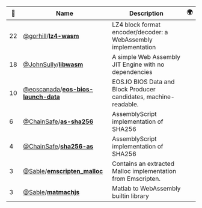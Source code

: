 |:star2: | Name | Description | 🌍|
|---|---|---|---|
|22|[@gorhill](https://github.com/gorhill)/[**lz4-wasm**](https://github.com/gorhill/lz4-wasm)|LZ4 block format encoder/decoder: a WebAssembly implementation||
|18|[@JohnSully](https://github.com/JohnSully)/[**libwasm**](https://github.com/JohnSully/libwasm)|A simple Web Assembly JIT Engine with no dependencies||
|10|[@eoscanada](https://github.com/eoscanada)/[**eos-bios-launch-data**](https://github.com/eoscanada/eos-bios-launch-data)|EOS.IO BIOS Data and Block Producer candidates, machine-readable.||
|6|[@ChainSafe](https://github.com/ChainSafe)/[**as-sha256**](https://github.com/ChainSafe/as-sha256)|AssemblyScript implementation of SHA256||
|4|[@ChainSafe](https://github.com/ChainSafe)/[**sha256-as**](https://github.com/ChainSafe/sha256-as)|AssemblyScript implementation of SHA256||
|3|[@Sable](https://github.com/Sable)/[**emscripten_malloc**](https://github.com/Sable/emscripten_malloc)|Contains an extracted Malloc implementation from Emscripten.||
|3|[@Sable](https://github.com/Sable)/[**matmachjs**](https://github.com/Sable/matmachjs)|Matlab to WebAssembly builtin library||

